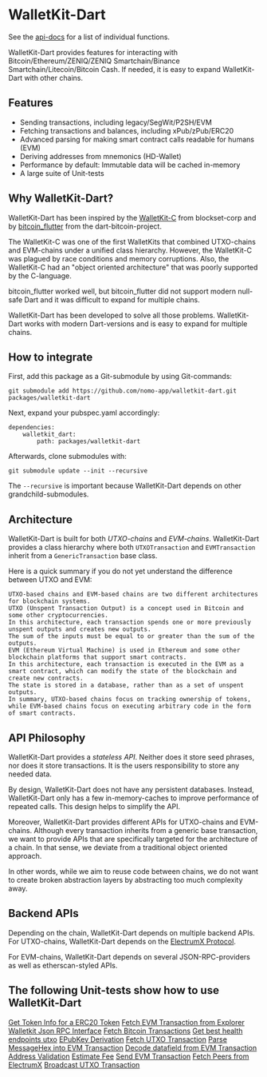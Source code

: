 # WalletKit-Dart

See the [api-docs](https://dev.nomo.app/walletkit-dart) for a list of individual functions.

WalletKit-Dart provides features for interacting with Bitcoin/Ethereum/ZENIQ/ZENIQ Smartchain/Binance Smartchain/Litecoin/Bitcoin Cash.
If needed, it is easy to expand WalletKit-Dart with other chains.

## Features

- Sending transactions, including legacy/SegWit/P2SH/EVM
- Fetching transactions and balances, including xPub/zPub/ERC20
- Advanced parsing for making smart contract calls readable for humans (EVM)
- Deriving addresses from mnemonics (HD-Wallet)
- Performance by default: Immutable data will be cached in-memory
- A large suite of Unit-tests

## Why WalletKit-Dart?

WalletKit-Dart has been inspired by the [WalletKit-C](https://github.com/blockset-corp/walletkit) from blockset-corp and by [bitcoin_flutter](https://github.com/dart-bitcoin/bitcoin_flutter) from the dart-bitcoin-project.

The WalletKit-C was one of the first WalletKits that combined UTXO-chains and EVM-chains under a unified class hierarchy.
However, the WalletKit-C was plagued by race conditions and memory corruptions.
Also, the WalletKit-C had an "object oriented architecture" that was poorly supported by the C-language.

bitcoin_flutter worked well, but bitcoin_flutter did not support modern null-safe Dart and it was difficult to expand for multiple chains.

WalletKit-Dart has been developed to solve all those problems.
WalletKit-Dart works with modern Dart-versions and is easy to expand for multiple chains.

## How to integrate

First, add this package as a Git-submodule by using Git-commands:

```
git submodule add https://github.com/nomo-app/walletkit-dart.git packages/walletkit-dart
```

Next, expand your pubspec.yaml accordingly:

```
dependencies:
    walletkit_dart:
        path: packages/walletkit-dart
```

Afterwards, clone submodules with:

```
git submodule update --init --recursive
```

The `--recursive` is important because WalletKit-Dart depends on other grandchild-submodules.

## Architecture

WalletKit-Dart is built for both _UTXO-chains_ and _EVM-chains_.
WalletKit-Dart provides a class hierarchy where both `UTXOTransaction` and `EVMTransaction` inherit from a `GenericTransaction` base class.

Here is a quick summary if you do not yet understand the difference between UTXO and EVM:

```
UTXO-based chains and EVM-based chains are two different architectures for blockchain systems.
UTXO (Unspent Transaction Output) is a concept used in Bitcoin and some other cryptocurrencies.
In this architecture, each transaction spends one or more previously unspent outputs and creates new outputs.
The sum of the inputs must be equal to or greater than the sum of the outputs.
EVM (Ethereum Virtual Machine) is used in Ethereum and some other blockchain platforms that support smart contracts.
In this architecture, each transaction is executed in the EVM as a smart contract, which can modify the state of the blockchain and create new contracts.
The state is stored in a database, rather than as a set of unspent outputs.
In summary, UTXO-based chains focus on tracking ownership of tokens, while EVM-based chains focus on executing arbitrary code in the form of smart contracts.
```

## API Philosophy

WalletKit-Dart provides a _stateless API_.
Neither does it store seed phrases, nor does it store transactions.
It is the users responsibility to store any needed data.

By design, WalletKit-Dart does not have any persistent databases.
Instead, WalletKit-Dart only has a few in-memory-caches to improve performance of repeated calls.
This design helps to simplify the API.

Moreover, WalletKit-Dart provides different APIs for UTXO-chains and EVM-chains.
Although every transaction inherits from a generic base transaction, we want to provide APIs that are specifically targeted for the architecture of a chain.
In that sense, we deviate from a traditional object oriented approach.

In other words, while we aim to reuse code between chains, we do not want to create broken abstraction layers by abstracting too much complexity away.

## Backend APIs

Depending on the chain, WalletKit-Dart depends on multiple backend APIs.
For UTXO-chains, WalletKit-Dart depends on the [ElectrumX Protocol](https://electrumx.readthedocs.io/en/latest/protocol-methods.html).

For EVM-chains, WalletKit-Dart depends on several JSON-RPC-providers as well as etherscan-styled APIs.

## The following Unit-tests show how to use WalletKit-Dart

[Get Token Info for a ERC20 Token](https://github.com/nomo-app/walletkit-dart/blob/main/test/ci/evm/erc20_test.dart)
[Fetch  EVM Transaction from Explorer](https://github.com/nomo-app/walletkit-dart/blob/main/test/ci/evm/evm_explorer_test.dart)
[Walletkit Json RPC Interface](https://github.com/nomo-app/walletkit-dart/blob/main/test/ci/evm/evm_rcp_test.dart)
[Fetch Bitcoin Transactions](https://github.com/nomo-app/walletkit-dart/blob/main/test/ci/fetching/assets/bitcoin_fetch_test.dart)
[Get best health endpoints utxo](https://github.com/nomo-app/walletkit-dart/blob/main/test/ci/fetching/endpoint_test.dart)
[EPubKey Derivation](https://github.com/nomo-app/walletkit-dart/blob/main/test/ci/fetching/epubkey_test.dart)
[Fetch UTXO Transaction](https://github.com/nomo-app/walletkit-dart/blob/main/test/ci/fetching/fetch_utxo_transactions_test.dart)
[Parse MessageHex into EVM Transaction](https://github.com/nomo-app/walletkit-dart/blob/main/test/ci/parsing/parse_hex_transaction_test.dart)
[Decode datafield from EVM Transaction](https://github.com/nomo-app/walletkit-dart/blob/main/test/ci/parsing/reverse-hash-computation_test.dart)
[Address Validation](https://github.com/nomo-app/walletkit-dart/blob/main/test/ci/sending/address_validation_test.dart)
[Estimate Fee](https://github.com/nomo-app/walletkit-dart/blob/main/test/ci/gasfees_test.dart)
[Send EVM Transaction](https://github.com/nomo-app/walletkit-dart/blob/main/test/no_ci/send_evm_test.dart)
[Fetch Peers from ElectrumX](https://github.com/nomo-app/walletkit-dart/blob/main/test/no_ci/peers_test.dart)
[Broadcast UTXO Transaction](https://github.com/nomo-app/walletkit-dart/blob/main/test/no_ci/wallet_test.dart)
